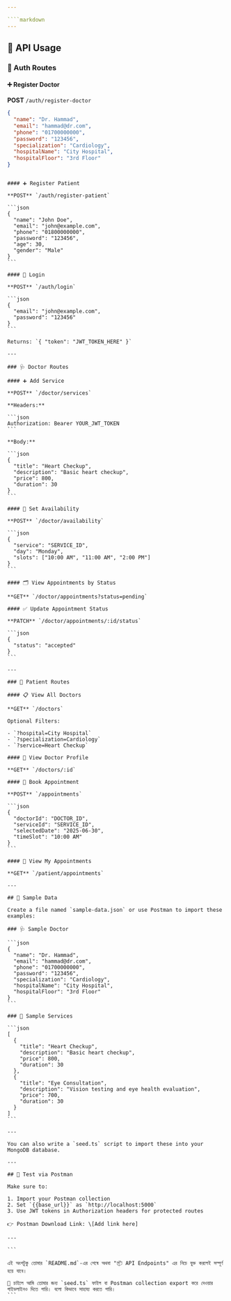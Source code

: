```yaml
---

````markdown
---
```


## 📘 API Usage

### 🔐 Auth Routes

#### ➕ Register Doctor

**POST** `/auth/register-doctor`

```json
{
  "name": "Dr. Hammad",
  "email": "hammad@dr.com",
  "phone": "01700000000",
  "password": "123456",
  "specialization": "Cardiology",
  "hospitalName": "City Hospital",
  "hospitalFloor": "3rd Floor"
}
```

````

#### ➕ Register Patient

**POST** `/auth/register-patient`

```json
{
  "name": "John Doe",
  "email": "john@example.com",
  "phone": "01800000000",
  "password": "123456",
  "age": 30,
  "gender": "Male"
}
```

#### 🔑 Login

**POST** `/auth/login`

```json
{
  "email": "john@example.com",
  "password": "123456"
}
```

Returns: `{ "token": "JWT_TOKEN_HERE" }`

---

### 🩺 Doctor Routes

#### ➕ Add Service

**POST** `/doctor/services`

**Headers:**

```json
Authorization: Bearer YOUR_JWT_TOKEN
```

**Body:**

```json
{
  "title": "Heart Checkup",
  "description": "Basic heart checkup",
  "price": 800,
  "duration": 30
}
```

#### 📅 Set Availability

**POST** `/doctor/availability`

```json
{
  "service": "SERVICE_ID",
  "day": "Monday",
  "slots": ["10:00 AM", "11:00 AM", "2:00 PM"]
}
```

#### 🗂 View Appointments by Status

**GET** `/doctor/appointments?status=pending`

#### ✅ Update Appointment Status

**PATCH** `/doctor/appointments/:id/status`

```json
{
  "status": "accepted"
}
```

---

### 👤 Patient Routes

#### 📋 View All Doctors

**GET** `/doctors`

Optional Filters:

- `?hospital=City Hospital`
- `?specialization=Cardiology`
- `?service=Heart Checkup`

#### 👀 View Doctor Profile

**GET** `/doctors/:id`

#### 📆 Book Appointment

**POST** `/appointments`

```json
{
  "doctorId": "DOCTOR_ID",
  "serviceId": "SERVICE_ID",
  "selectedDate": "2025-06-30",
  "timeSlot": "10:00 AM"
}
```

#### 🧾 View My Appointments

**GET** `/patient/appointments`

---

## 🧪 Sample Data

Create a file named `sample-data.json` or use Postman to import these examples:

### 🩺 Sample Doctor

```json
{
  "name": "Dr. Hammad",
  "email": "hammad@dr.com",
  "phone": "01700000000",
  "password": "123456",
  "specialization": "Cardiology",
  "hospitalName": "City Hospital",
  "hospitalFloor": "3rd Floor"
}
```

### 💼 Sample Services

```json
[
  {
    "title": "Heart Checkup",
    "description": "Basic heart checkup",
    "price": 800,
    "duration": 30
  },
  {
    "title": "Eye Consultation",
    "description": "Vision testing and eye health evaluation",
    "price": 700,
    "duration": 30
  }
]
```

---

You can also write a `seed.ts` script to import these into your MongoDB database.

---

## 🧪 Test via Postman

Make sure to:

1. Import your Postman collection
2. Set `{{base_url}}` as `http://localhost:5000`
3. Use JWT tokens in Authorization headers for protected routes

👉 Postman Download Link: \[Add link here]

---

```

এই অংশটুকু তোমার `README.md`-এর শেষে অথবা "📦 API Endpoints" এর নিচে যুক্ত করলেই সম্পূর্ণ হয়ে যাবে।

🔔 চাইলে আমি তোমার জন্য `seed.ts` ফাইল বা Postman collection export করে দেওয়ার গাইডলাইনও দিতে পারি। বলো কিভাবে সাহায্য করতে পারি।
```
````
